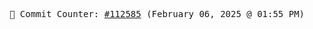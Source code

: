 <p align="center">
    <samp>
        📮 Commit Counter: <a href="https://github.com/Javascript-void0/Javascript-void0/commits/main">#112585</a> (February 06, 2025 @ 01:55 PM)
    </samp>
</p>